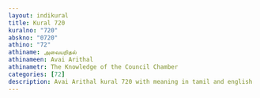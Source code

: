 ```yaml
---
layout: indikural
title: Kural 720
kuralno: "720"
abskno: "0720"
athino: "72"
athiname: அவையறிதல்
athinameen: Avai Arithal
athinametr: The Knowledge of the Council Chamber
categories: [72]
description: Avai Arithal kural 720 with meaning in tamil and english 
---
```


